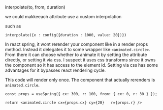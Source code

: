 interpolate(to, from, duration)

we could makkeeach attribute use a custom interpolation

such as

```
interpolate({x : config({duration : 1000, value: 20})})
```

In react spring, it wont rerender your component like in a render props method. Instead it delegates it to some wrapper like `<animated.circle>`. From there it can choose whether to animate it by setting the attribute directly, or setting it via css. I suspect it uses css transforms since it owns the component so it has access to the element id. Setting via css has some advantages for it bypasses react rendering cycle.

This code will render only once. The component that actually rerenders is `animated.circle`.

```
const props = useSpring({ cx: 300, r: 100, from: { cx: 0, r: 30 } });

return <animated.circle	cx={props.cx} cy={20}	r={props.r}	/>

```
